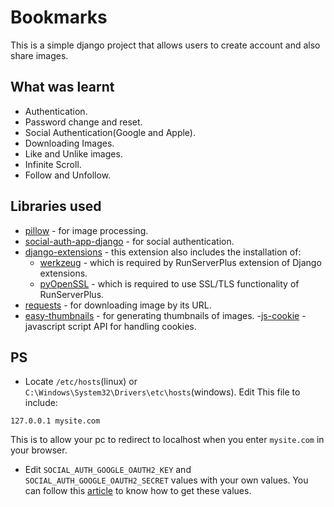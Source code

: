 # Bookmarks

This is a simple django project that allows users to create account and also share images.

## What was learnt

- Authentication.
- Password change and reset.
- Social Authentication(Google and Apple).
- Downloading Images.
- Like and Unlike images.
- Infinite Scroll.
- Follow and Unfollow.

## Libraries used

- [pillow](https://pypi.org/project/Pillow/) - for image processing.
- [social-auth-app-django](https://github.com/python-social-auth/social-app-django) - for social authentication.
- [django-extensions](https://github.com/django-extensions/django-extensions) - this extension also includes the installation of:
  - [werkzeug](https://pypi.org/project/Werkzeug/) - which is required by RunServerPlus extension of Django extensions.
  - [pyOpenSSL](https://pypi.org/project/pyOpenSSL/) - which is required to use SSL/TLS functionality of RunServerPlus.
- [requests](https://requests.readthedocs.io/en/latest/) - for downloading image by its URL.
- [easy-thumbnails](https://github.com/SmileyChris/easy-thumbnails) - for generating thumbnails of images. -[js-cookie](https://github.com/js-cookie/js-cookie) - javascript script API for handling cookies.

## PS

- Locate `/etc/hosts`(linux) or `C:\Windows\System32\Drivers\etc\hosts`(windows). Edit This file to include:

```
127.0.0.1 mysite.com
```

This is to allow your pc to redirect to localhost when you enter `mysite.com` in your browser.

- Edit `SOCIAL_AUTH_GOOGLE_OAUTH2_KEY` and `SOCIAL_AUTH_GOOGLE_OAUTH2_SECRET` values with your own values. You can
  follow this [article](https://python-social-auth.readthedocs.io/en/latest/backends/google.html#google-oauth2) to
  know how to get these values.
